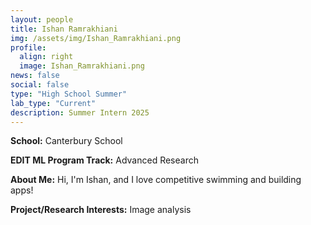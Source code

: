 ```yaml
---
layout: people
title: Ishan Ramrakhiani
img: /assets/img/Ishan_Ramrakhiani.png
profile:
  align: right
  image: Ishan_Ramrakhiani.png
news: false
social: false
type: "High School Summer"
lab_type: "Current"
description: Summer Intern 2025
---
```


**School:** Canterbury School

**EDIT ML Program Track:**
Advanced Research

**About Me:**
Hi, I'm Ishan, and I love competitive swimming and building apps!

**Project/Research Interests:**
Image analysis
    